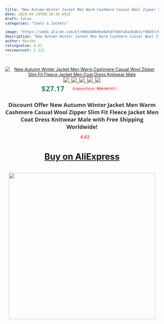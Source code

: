 ```yaml
---
title: "New Autumn Winter Jacket Men Warm Cashmere Casual Wool Zipper Slim Fit Fleece Jacket Men Coat Dress Knitwear Male"
date: 2020-04-29T08:10:36.892Z
draft: false
categories: "Coats & Jackets"

image: "https://ae01.alicdn.com/kf/H66b48696e0e54f568fa6a36db1cf9845Y/New-Autumn-Winter-Jacket-Men-Warm-Cashmere-Casual-Wool-Zipper-Slim-Fit-Fleece-Jacket-Men-Coat.jpg"
description: "New Autumn Winter Jacket Men Warm Cashmere Casual Wool Zipper Slim Fit Fleece Jacket Men Coat Dress Knitwear Male"
author: Marsha
ratingvalue: 4.62
reviewcount: 1.111
---
```

<br>
<div style="text-align: center;">
<a href="https://s.click.aliexpress.com/e/_APXPMD" target="_blank" rel="nofollow noopener noreferrer"><img alt="New Autumn Winter Jacket Men Warm Cashmere Casual Wool Zipper Slim Fit Fleece Jacket Men Coat Dress Knitwear Male" class="magnifier-image" src="https://ae01.alicdn.com/kf/H66b48696e0e54f568fa6a36db1cf9845Y/New-Autumn-Winter-Jacket-Men-Warm-Cashmere-Casual-Wool-Zipper-Slim-Fit-Fleece-Jacket-Men-Coat.jpg_640x640.jpg">
<br>
<img style="border:1px solid salmon" src="https://ae01.alicdn.com/kf/H66b48696e0e54f568fa6a36db1cf9845Y/New-Autumn-Winter-Jacket-Men-Warm-Cashmere-Casual-Wool-Zipper-Slim-Fit-Fleece-Jacket-Men-Coat.jpg_120x120.jpg">&nbsp;&nbsp;<img style="border:1px solid salmon" src="_120x120.jpg">&nbsp;&nbsp;<img style="border:1px solid salmon" src="_120x120.jpg">&nbsp;&nbsp;<img style="border:1px solid salmon" src="_120x120.jpg">&nbsp;&nbsp;<img style="border:1px solid salmon" src="_120x120.jpg"></a></div><br0>
<div style="text-align: center;"><span style="background-color: white; border: 0px; box-sizing: border-box; color: seagreen; display: inline-block; font-family: &quot;open sans&quot; , &quot;arial&quot; , &quot;helvetica&quot; , sans-serif , &quot;heiti&quot;; font-size: 24px; font-stretch: inherit; font-weight: 700; line-height: inherit; margin: 0px 10px 0px 0px; padding: 0px; vertical-align: middle;">$27.17 </span>
<span style="background: rgb(255 , 241 , 241); border-radius: 3px; border: 0px; box-sizing: border-box; color: #ff4747; display: inline-block; font-family: inherit; font-size: 12px; font-stretch: inherit; font-style: inherit; font-variant: inherit; font-weight: 600; line-height: inherit; margin: 0px; padding: 2px 5px; transform: scale(0.9); vertical-align: middle;">Original Price : <b style="text-decoration: line-through;">$54.34 </b> 50%&nbsp;&nbsp;</span></div>
<h1 style="color: #333333; display: inline-block; font-family: &quot;open sans&quot; , &quot;arial&quot; , &quot;helvetica&quot; , sans-serif , &quot;heiti&quot;; font-size: 18px; font-stretch: inherit; font-weight: 700; text-align: center;">Discount Offer New Autumn Winter Jacket Men Warm Cashmere Casual Wool Zipper Slim Fit Fleece Jacket Men Coat Dress Knitwear Male with Free Shipping Worldwide!</h1>
<div style="color: #ff4747; text-align: center;">
<img src="https://4.bp.blogspot.com/-M0ZcTcb-5uY/XleCXlxnR4I/AAAAAAAAAEc/OrjgMkXV1oMQFaCRZj5HQwOCBcu3w1FegCPcBGAYYCw/s1600/star.png" style="height: 15px;">&nbsp;<b>4.62</b></div>
<div class="button_cont" align="center"><a class="buynow_a" href="https://s.click.aliexpress.com/e/_APXPMD" target="_blank" rel="nofollow noopener noreferrer"><H1>Buy on AliExpress</H1></a></div><br>
<div class="separator" style="clear: both; text-align: center;">
<img src="https://lh3.googleusercontent.com/-pTy5HemUv9M/XlePHvY0dAI/AAAAAAAAAE4/0nX5iRUoIWY8eMW9Dpxeirr157OZliDIgCLcBGAsYHQ/s1600/badge.gif" width="480">
</div>
